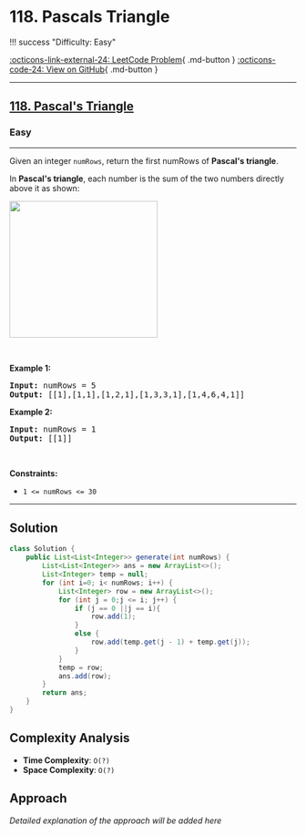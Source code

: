 # 118. Pascals Triangle

!!! success "Difficulty: Easy"

[:octicons-link-external-24: LeetCode Problem](https://leetcode.com/problems/pascals-triangle/){ .md-button }
[:octicons-code-24: View on GitHub](https://github.com/RAJ8664/Leetcode/tree/master/0118-pascals-triangle){ .md-button }

---

<h2><a href="https://leetcode.com/problems/pascals-triangle">118. Pascal's Triangle</a></h2><h3>Easy</h3><hr><p>Given an integer <code>numRows</code>, return the first numRows of <strong>Pascal&#39;s triangle</strong>.</p>

<p>In <strong>Pascal&#39;s triangle</strong>, each number is the sum of the two numbers directly above it as shown:</p>
<img alt="" src="https://upload.wikimedia.org/wikipedia/commons/0/0d/PascalTriangleAnimated2.gif" style="height:240px; width:260px" />
<p>&nbsp;</p>
<p><strong class="example">Example 1:</strong></p>
<pre><strong>Input:</strong> numRows = 5
<strong>Output:</strong> [[1],[1,1],[1,2,1],[1,3,3,1],[1,4,6,4,1]]
</pre><p><strong class="example">Example 2:</strong></p>
<pre><strong>Input:</strong> numRows = 1
<strong>Output:</strong> [[1]]
</pre>
<p>&nbsp;</p>
<p><strong>Constraints:</strong></p>

<ul>
	<li><code>1 &lt;= numRows &lt;= 30</code></li>
</ul>


---

## Solution

```java
class Solution {
    public List<List<Integer>> generate(int numRows) {
        List<List<Integer>> ans = new ArrayList<>();
        List<Integer> temp = null;
        for (int i=0; i< numRows; i++) {
            List<Integer> row = new ArrayList<>();
            for (int j = 0;j <= i; j++) {
                if (j == 0 ||j == i){
                    row.add(1);
                }
                else {
                    row.add(temp.get(j - 1) + temp.get(j));
                }
            }
            temp = row;
            ans.add(row);
        }
        return ans;
    }
}
```

## Complexity Analysis

- **Time Complexity**: `O(?)`
- **Space Complexity**: `O(?)`

## Approach

*Detailed explanation of the approach will be added here*

